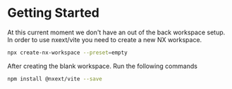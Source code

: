 # Getting Started

At this current moment we don't have an out of the back workspace setup. In order to use nxext/vite you need to create a new NX workspace.

```bash
npx create-nx-workspace --preset=empty
```

After creating the blank workspace. Run the following commands

```bash
npm install @nxext/vite --save
```
